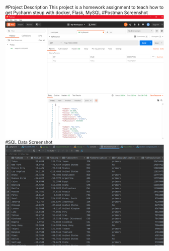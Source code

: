 #Project Description
This project is a homework assignment to teach how to get Pycharm steup with docker, Flask, MySQL
#Postman Screenshot
![postman_request_output](screenshots/SS2.png)
#SQL Data Screenshot
![pycharm data query](screenshots/ss1.png) 